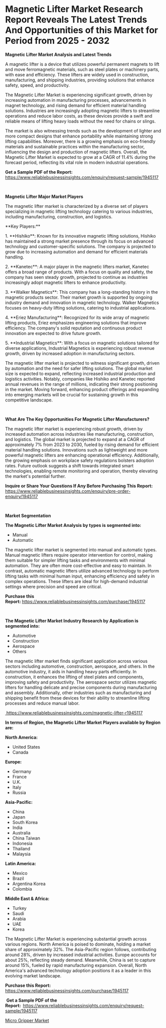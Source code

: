 <p><h1>Magnetic Lifter Market Research Report Reveals The Latest Trends And Opportunities of this Market for Period from 2025 - 2032</h1></p><p><strong>Magnetic Lifter Market Analysis and Latest Trends</strong></p>
<p><p>A magnetic lifter is a device that utilizes powerful permanent magnets to lift and move ferromagnetic materials, such as steel plates or machinery parts, with ease and efficiency. These lifters are widely used in construction, manufacturing, and shipping industries, providing solutions that enhance safety, speed, and productivity.</p><p>The Magnetic Lifter Market is experiencing significant growth, driven by increasing automation in manufacturing processes, advancements in magnet technology, and rising demand for efficient material handling solutions. Industries are increasingly adopting magnetic lifters to streamline operations and reduce labor costs, as these devices provide a swift and reliable means of lifting heavy loads without the need for chains or slings.</p><p>The market is also witnessing trends such as the development of lighter and more compact designs that enhance portability while maintaining strong lifting capabilities. Moreover, there is a growing emphasis on eco-friendly materials and sustainable practices within the manufacturing sector, influencing the design and production of magnetic lifters. Overall, the Magnetic Lifter Market is expected to grow at a CAGR of 11.4% during the forecast period, reflecting its vital role in modern industrial operations.</p></p>
<p><strong>Get a Sample PDF of the Report:&nbsp;</strong> <a href="https://www.reliablebusinessinsights.com/enquiry/request-sample/1945117?utm_campaign=2207&utm_medium=2&utm_source=Github&utm_content=ia&utm_term=17022025&utm_id=magnetic-lifter">https://www.reliablebusinessinsights.com/enquiry/request-sample/1945117</a></p>
<p>&nbsp;</p>
<p><strong>Magnetic Lifter Major Market Players</strong></p>
<p><p>The magnetic lifter market is characterized by a diverse set of players specializing in magnetic lifting technology catering to various industries, including manufacturing, construction, and logistics.</p><p>**Key Players:**</p><p>1. **Hishiko**: Known for its innovative magnetic lifting solutions, Hishiko has maintained a strong market presence through its focus on advanced technology and customer-specific solutions. The company is projected to grow due to increasing automation and demand for efficient materials handling.</p><p>2. **Kanetec**: A major player in the magnetic lifters market, Kanetec offers a broad range of products. With a focus on quality and safety, the company has seen steady growth, projected to continue as industries increasingly adopt magnetic lifters to enhance productivity.</p><p>3. **Walker Magnetics**: This company has a long-standing history in the magnetic products sector. Their market growth is supported by ongoing industry demand and innovation in magnetic technology. Walker Magnetics focuses on heavy-duty lifting solutions, catering to industrial applications.</p><p>4. **Eriez Manufacturing**: Recognized for its wide array of magnetic lifting products, Eriez emphasizes engineering solutions that improve efficiency. The company's solid reputation and continuous product innovation are expected to drive future growth.</p><p>5. **Industrial Magnetics**: With a focus on magnetic solutions tailored for diverse applications, Industrial Magnetics is experiencing robust revenue growth, driven by increased adoption in manufacturing sectors.</p><p>The magnetic lifter market is projected to witness significant growth, driven by automation and the need for safer lifting solutions. The global market size is expected to expand, reflecting increased industrial production and logistics activities. Notably, companies like Hishiko and Kanetec reported annual revenues in the range of millions, indicating their strong positioning in the market. Moving forward, enhancing product offerings and expanding into emerging markets will be crucial for sustaining growth in this competitive landscape.</p></p>
<p>&nbsp;</p>
<p><strong>What Are The Key Opportunities For Magnetic Lifter Manufacturers?</strong></p>
<p><p>The magnetic lifter market is experiencing robust growth, driven by increased automation across industries like manufacturing, construction, and logistics. The global market is projected to expand at a CAGR of approximately 7% from 2023 to 2030, fueled by rising demand for efficient material handling solutions. Innovations such as lightweight and more powerful magnetic lifters are enhancing operational efficiency. Additionally, the growing emphasis on workplace safety regulations bolsters adoption rates. Future outlook suggests a shift towards integrated smart technologies, enabling remote monitoring and operation, thereby elevating the market's potential further.</p></p>
<p><strong>Inquire or Share Your Questions If Any Before Purchasing This Report:</strong> <a href="https://www.reliablebusinessinsights.com/enquiry/pre-order-enquiry/1945117?utm_campaign=2207&utm_medium=2&utm_source=Github&utm_content=ia&utm_term=17022025&utm_id=magnetic-lifter">https://www.reliablebusinessinsights.com/enquiry/pre-order-enquiry/1945117</a></p>
<p>&nbsp;</p>
<p><strong>Market Segmentation</strong></p>
<p><strong>The Magnetic Lifter Market Analysis by types is segmented into:</strong></p>
<p><ul><li>Manual</li><li>Automatic</li></ul></p>
<p><p>The magnetic lifter market is segmented into manual and automatic types. Manual magnetic lifters require operator intervention for control, making them suitable for simpler lifting tasks and environments with minimal automation. They are often more cost-effective and easy to maintain. In contrast, automatic magnetic lifters utilize advanced technology to perform lifting tasks with minimal human input, enhancing efficiency and safety in complex operations. These lifters are ideal for high-demand industrial settings where precision and speed are critical.</p></p>
<p><strong>Purchase this Report:&nbsp;</strong><a href="https://www.reliablebusinessinsights.com/purchase/1945117?utm_campaign=2207&utm_medium=2&utm_source=Github&utm_content=ia&utm_term=17022025&utm_id=magnetic-lifter">https://www.reliablebusinessinsights.com/purchase/1945117</a></p>
<p>&nbsp;</p>
<p><strong>The Magnetic Lifter Market Industry Research by Application is segmented into:</strong></p>
<p><ul><li>Automotive</li><li>Construction</li><li>Aerospace</li><li>Others</li></ul></p>
<p><p>The magnetic lifter market finds significant application across various sectors including automotive, construction, aerospace, and others. In the automotive industry, it aids in handling heavy parts efficiently. In construction, it enhances the lifting of steel plates and components, improving safety and productivity. The aerospace sector utilizes magnetic lifters for handling delicate and precise components during manufacturing and assembly. Additionally, other industries such as manufacturing and shipping benefit from these devices for their ability to streamline lifting processes and reduce manual labor.</p></p>
<p><a href="https://www.reliablebusinessinsights.com/magnetic-lifter-r1945117?utm_campaign=2207&utm_medium=2&utm_source=Github&utm_content=ia&utm_term=17022025&utm_id=magnetic-lifter">&nbsp;https://www.reliablebusinessinsights.com/magnetic-lifter-r1945117</a></p>
<p><strong>In terms of Region, the Magnetic Lifter Market Players available by Region are:</strong></p>
<p>
    <p> <strong> North America: </strong>
        <ul>
            <li>United States</li>
            <li>Canada</li>
        </ul>
        </p> 
    <p> <strong> Europe: </strong>
        <ul>
            <li>Germany</li>
            <li>France</li>
            <li>U.K.</li>
            <li>Italy</li>
            <li>Russia</li>
        </ul>
        </p> 
    <p> <strong> Asia-Pacific: </strong>
        <ul>
            <li>China</li>
            <li>Japan</li>
            <li>South Korea</li>
            <li>India</li>
            <li>Australia</li>
            <li>China Taiwan</li>
            <li>Indonesia</li>
            <li>Thailand</li>
            <li>Malaysia</li>
        </ul>
        </p> 
    <p> <strong> Latin America: </strong>
        <ul>
            <li>Mexico</li>
            <li>Brazil</li>
            <li>Argentina Korea</li>
            <li>Colombia</li>
        </ul>
        </p> 
    <p> <strong> Middle East & Africa: </strong>
        <ul>
            <li>Turkey</li>
            <li>Saudi</li>
            <li>Arabia</li>
            <li>UAE</li>
            <li>Korea</li>
        </ul>
    </p>
    </p>
<p><p>The Magnetic Lifter Market is experiencing substantial growth across various regions. North America is poised to dominate, holding a market share of approximately 32%. The Asia-Pacific region follows, contributing around 28%, driven by increased industrial activities. Europe accounts for about 25%, reflecting steady demand. Meanwhile, China is set to capture around 15%, fueled by rapid manufacturing expansion. Overall, North America's advanced technology adoption positions it as a leader in this evolving market landscape.</p></p>
<p><strong>Purchase this Report: </strong><a href="https://www.reliablebusinessinsights.com/purchase/1945117?utm_campaign=2207&utm_medium=2&utm_source=Github&utm_content=ia&utm_term=17022025&utm_id=magnetic-lifter">https://www.reliablebusinessinsights.com/purchase/1945117</a></p>
<p>&nbsp;<strong>Get a Sample PDF of the Report:&nbsp;&nbsp;</strong><a href="https://www.reliablebusinessinsights.com/enquiry/request-sample/1945117?utm_campaign=2207&utm_medium=2&utm_source=Github&utm_content=ia&utm_term=17022025&utm_id=magnetic-lifter">https://www.reliablebusinessinsights.com/enquiry/request-sample/1945117</a></p>
<p><strong></strong></p>
<p><p><a href="https://github.com/dmitriyvo6rog/Market-Research-Report-List-1/blob/main/micro-gripper-market.md?utm_campaign=2207&utm_medium=2&utm_source=Github&utm_content=ia&utm_term=17022025&utm_id=magnetic-lifter">Micro Gripper Market</a></p></p>